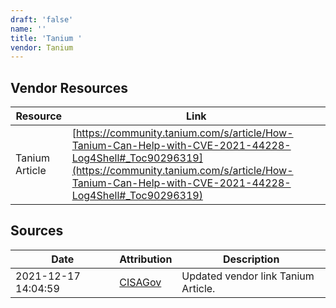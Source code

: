 ```yaml
---
draft: 'false'
name: ''
title: 'Tanium '
vendor: Tanium
---
```


## Vendor Resources
| Resource | Link |
| --- | --- |
| Tanium Article | [https://community.tanium.com/s/article/How-Tanium-Can-Help-with-CVE-2021-44228-Log4Shell#_Toc90296319](https://community.tanium.com/s/article/How-Tanium-Can-Help-with-CVE-2021-44228-Log4Shell#_Toc90296319) |



## Sources
| Date | Attribution | Description |
| --- | --- | --- |
| 2021-12-17 14:04:59 | [CISAGov](https://raw.githubusercontent.com/cisagov/log4j-affected-db/develop/README.md) | Updated vendor link Tanium Article.  |
